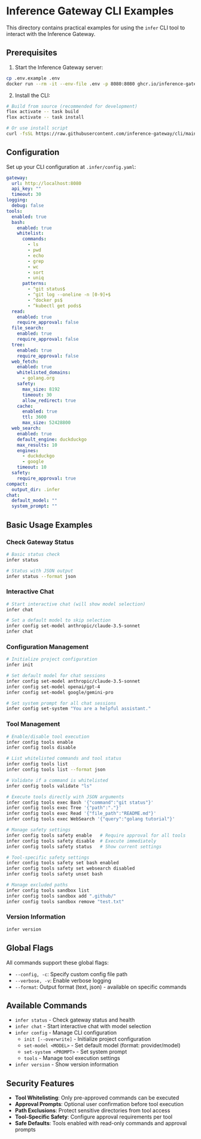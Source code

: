# Inference Gateway CLI Examples

This directory contains practical examples for using the `infer` CLI tool to interact with the Inference Gateway.

## Prerequisites

1. Start the Inference Gateway server:

```bash
cp .env.example .env
docker run --rm -it --env-file .env -p 8080:8080 ghcr.io/inference-gateway/inference-gateway:latest
```

2. Install the CLI:

```bash
# Build from source (recommended for development)
flox activate -- task build
flox activate -- task install

# Or use install script
curl -fsSL https://raw.githubusercontent.com/inference-gateway/cli/main/install.sh | bash -s -- --install-dir $HOME/.local/bin
```

## Configuration

Set up your CLI configuration at `.infer/config.yaml`:

```yaml
gateway:
  url: http://localhost:8080
  api_key: ""
  timeout: 30
logging:
  debug: false
tools:
  enabled: true
  bash:
    enabled: true
    whitelist:
      commands:
        - ls
        - pwd
        - echo
        - grep
        - wc
        - sort
        - uniq
      patterns:
        - ^git status$
        - ^git log --oneline -n [0-9]+$
        - ^docker ps$
        - ^kubectl get pods$
  read:
    enabled: true
    require_approval: false
  file_search:
    enabled: true
    require_approval: false
  tree:
    enabled: true
    require_approval: false
  web_fetch:
    enabled: true
    whitelisted_domains:
      - golang.org
    safety:
      max_size: 8192
      timeout: 30
      allow_redirect: true
    cache:
      enabled: true
      ttl: 3600
      max_size: 52428800
  web_search:
    enabled: true
    default_engine: duckduckgo
    max_results: 10
    engines:
      - duckduckgo
      - google
    timeout: 10
  safety:
    require_approval: true
compact:
  output_dir: .infer
chat:
  default_model: ""
  system_prompt: ""
```

## Basic Usage Examples

### Check Gateway Status

```bash
# Basic status check
infer status

# Status with JSON output
infer status --format json
```

### Interactive Chat

```bash
# Start interactive chat (will show model selection)
infer chat

# Set a default model to skip selection
infer config set-model anthropic/claude-3.5-sonnet
infer chat
```

### Configuration Management

```bash
# Initialize project configuration
infer init

# Set default model for chat sessions
infer config set-model anthropic/claude-3.5-sonnet
infer config set-model openai/gpt-4
infer config set-model google/gemini-pro

# Set system prompt for all chat sessions
infer config set-system "You are a helpful assistant."
```

### Tool Management

```bash
# Enable/disable tool execution
infer config tools enable
infer config tools disable

# List whitelisted commands and tool status
infer config tools list
infer config tools list --format json

# Validate if a command is whitelisted
infer config tools validate "ls"

# Execute tools directly with JSON arguments
infer config tools exec Bash '{"command":"git status"}'
infer config tools exec Tree '{"path":"."}'
infer config tools exec Read '{"file_path":"README.md"}'
infer config tools exec WebSearch '{"query":"golang tutorial"}'

# Manage safety settings
infer config tools safety enable   # Require approval for all tools
infer config tools safety disable  # Execute immediately
infer config tools safety status   # Show current settings

# Tool-specific safety settings
infer config tools safety set bash enabled
infer config tools safety set websearch disabled
infer config tools safety unset bash

# Manage excluded paths
infer config tools sandbox list
infer config tools sandbox add ".github/"
infer config tools sandbox remove "test.txt"
```

### Version Information

```bash
infer version
```

## Global Flags

All commands support these global flags:

- `--config, -c`: Specify custom config file path
- `--verbose, -v`: Enable verbose logging
- `--format`: Output format (text, json) - available on specific commands

## Available Commands

- `infer status` - Check gateway status and health
- `infer chat` - Start interactive chat with model selection
- `infer config` - Manage CLI configuration
  - `init [--overwrite]` - Initialize project configuration
  - `set-model <MODEL>` - Set default model (format: provider/model)
  - `set-system <PROMPT>` - Set system prompt
  - `tools` - Manage tool execution settings
- `infer version` - Show version information

## Security Features

- **Tool Whitelisting**: Only pre-approved commands can be executed
- **Approval Prompts**: Optional user confirmation before tool execution
- **Path Exclusions**: Protect sensitive directories from tool access
- **Tool-Specific Safety**: Configure approval requirements per tool
- **Safe Defaults**: Tools enabled with read-only commands and approval prompts
